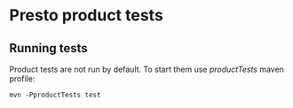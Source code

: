 # Presto product tests

## Running tests

Product tests are not run by default. To start them use _productTests_ maven profile:

```
mvn -PproductTests test
```